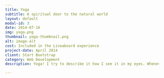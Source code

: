 ```yaml
---
title: Yoga
subtitle: A spiritual door to the natural world 
layout: default
modal-id: 3
date: 2014-07-16
img: yoga.png
thumbnail: yoga-thumbnail.png
alt: image-alt
cost: Included in the Liveaboard experience
project-date: April 2014
client: Start Bootstrap
category: Web Development
description: Yoga! I try to describe it how I see it in my eyes. Whenever possible I try to make yoga part of our day. We always carry a spare mat!. I kind of just fell into yoga as a way of dealing with the overwhelming amount of information the modern brain has to process. Through yoga, I found I was able to switch off it all and in time filter out what was useful and necessary information. However, the practice became so much more than that. As time went by it opened a new more spiritual door in which the natural world took the front seat. Love, forgiveness, kindness, being present, care for yourself and others, appreciation, and connecting with what is real in a world gone mad! This is what yoga taught me and is still teaching me every day. The limits of yoga seem endless to me. I'm not a yoga teacher and I don't profess to be, but I invite anyone to join my daily practice. It's not about being flexible or able to hold difficult poses. For me, it's more about connecting and treating your body kindly, seeing the world in a more grateful and positive way, accepting, and helping yourself and others. Then of course there are the physical benefits like the relief of back or other body pains, better posture, stronger muscles, and the list goes on. Once you start being kind to yourself in this way then there is also the knock-on effect of wanting to take care of your diet watching what you put in your body and perhaps your social diet too by surrounding yourself with people with who you have a healthy social connection with. By monitoring these and other daily practices the positive effects are endless and the soul is content. I found the time and desire to give back to the natural world that has given us so much. With this in mind, I try to make yoga part of every morning and sometimes evening too.

---
```

